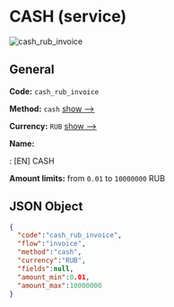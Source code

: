 
# CASH (service) 
![cash_rub_invoice](https://static.openfintech.io/payment_methods/cash_rub_invoice/logo.svg?w=400&c=v0.59.26#w200)  

## General 
 
**Code:** `cash_rub_invoice` 
 
**Method:** `cash` 
 [show -->](/payment-methods/cash/) 
 
**Currency:** `RUB` [show -->](/currencies/RUB/) 
 
**Name:** 
 
:	[EN] CASH 
 
**Amount limits:** from `0.01` to `10000000` RUB 

## JSON Object 

```json
{
  "code":"cash_rub_invoice",
  "flow":"invoice",
  "method":"cash",
  "currency":"RUB",
  "fields":null,
  "amount_min":0.01,
  "amount_max":10000000
}
```  
